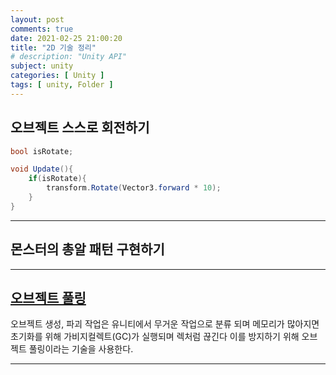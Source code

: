 ```yaml
---
layout: post
comments: true
date: 2021-02-25 21:00:20
title: "2D 기술 정리"
# description: "Unity API"
subject: unity
categories: [ Unity ]
tags: [ unity, Folder ]
---
```


## 오브젝트 스스로 회전하기

```c#
bool isRotate;

void Update(){
    if(isRotate){
        transform.Rotate(Vector3.forward * 10);
    }
}
```
---

## 몬스터의 총알 패턴 구현하기

---

## [오브젝트 풀링](https://keemeesuu.github.io/objectPooling/)

오브젝트 생성, 파괴 작업은 유니티에서 무거운 작업으로 분류 되며 메모리가 많아지면 초기화를 위해 가비지컬렉트(GC)가 실행되며 렉처럼 끊긴다 이를 방지하기 위해 오브젝트 풀링이라는 기술을 사용한다.

---